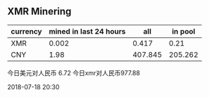 ## XMR Minering

|currency|mined in last 24 hours|all|in pool|
|---|---|---|---|
|XMR|0.002|0.417|0.21|
|CNY|1.98|407.845|205.262|

今日美元对人民币 6.72	今日xmr对人民币977.88


2018-07-18 20:30
